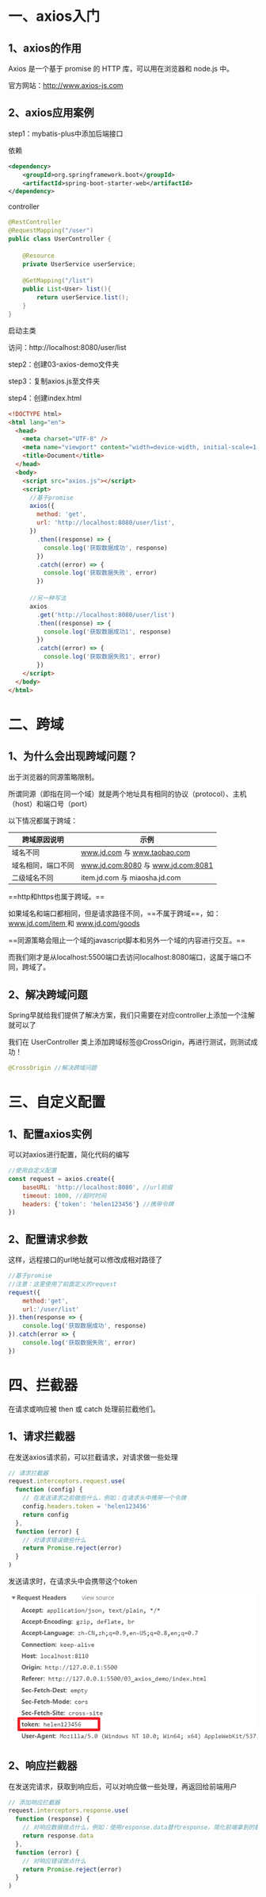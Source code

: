 # 一、axios入门 

## 1、axios的作用

Axios 是一个基于 promise 的 HTTP 库，可以用在浏览器和 node.js 中。

官方网站：http://www.axios-js.com

## 2、axios应用案例

step1：mybatis-plus中添加后端接口

依赖

```xml
<dependency>
    <groupId>org.springframework.boot</groupId>
    <artifactId>spring-boot-starter-web</artifactId>
</dependency>
```

controller

```java
@RestController
@RequestMapping("/user")
public class UserController {

    @Resource
    private UserService userService;

    @GetMapping("/list")
    public List<User> list(){
        return userService.list();
    }
}
```

启动主类

访问：http://localhost:8080/user/list

step2：创建03-axios-demo文件夹

step3：复制axios.js至文件夹

step4：创建index.html

```html
<!DOCTYPE html>
<html lang="en">
  <head>
    <meta charset="UTF-8" />
    <meta name="viewport" content="width=device-width, initial-scale=1.0" />
    <title>Document</title>
  </head>
  <body>
    <script src="axios.js"></script>
    <script>
      //基于promise
      axios({
        method: 'get',
        url: 'http://localhost:8080/user/list',
      })
        .then((response) => {
          console.log('获取数据成功', response)
        })
        .catch((error) => {
          console.log('获取数据失败', error)
        })

      //另一种写法
      axios
        .get('http://localhost:8080/user/list')
        .then((response) => {
          console.log('获取数据成功1', response)
        })
        .catch((error) => {
          console.log('获取数据失败1', error)
        })
    </script>
  </body>
</html>
```

# 二、跨域

## 1、为什么会出现跨域问题？

出于浏览器的同源策略限制。

所谓同源（即指在同一个域）就是两个地址具有相同的协议（protocol）、主机（host）和端口号（port）

以下情况都属于跨域：

| 跨域原因说明       | 示例                               |
| ------------------ | ---------------------------------- |
| 域名不同           | www.jd.com 与 www.taobao.com       |
| 域名相同，端口不同 | www.jd.com:8080 与 www.jd.com:8081 |
| 二级域名不同       | item.jd.com 与 miaosha.jd.com      |

==http和https也属于跨域。==

如果域名和端口都相同，但是请求路径不同，==不属于跨域==，如：[www.jd.com/item ](http://www.jd.com/item )和 www.jd.com/goods

==同源策略会阻止一个域的javascript脚本和另外一个域的内容进行交互。==

而我们刚才是从localhost:5500端口去访问localhost:8080端口，这属于端口不同，跨域了。

## 2、解决跨域问题

Spring早就给我们提供了解决方案，我们只需要在对应controller上添加一个注解就可以了

我们在 UserController 类上添加跨域标签@CrossOrigin，再进行测试，则测试成功！ 

``` java
@CrossOrigin //解决跨域问题
```

# 三、自定义配置

## 1、配置axios实例

可以对axios进行配置，简化代码的编写 

```javascript
//使用自定义配置
const request = axios.create({
    baseURL: 'http://localhost:8080', //url前缀
    timeout: 1000, //超时时间
    headers: {'token': 'helen123456'} //携带令牌
})
```

## 2、配置请求参数

这样，远程接口的url地址就可以修改成相对路径了

```javascript
//基于promise
//注意：这里使用了前面定义的request
request({
    method:'get',
    url:'/user/list'
}).then(response => {
    console.log('获取数据成功', response)
}).catch(error => {
    console.log('获取数据失败', error)
})
```

# 四、拦截器

在请求或响应被 then 或 catch 处理前拦截他们。

## 1、请求拦截器

在发送axios请求前，可以拦截请求，对请求做一些处理 

```javascript
// 请求拦截器
request.interceptors.request.use(
  function (config) {
    // 在发送请求之前做些什么，例如：在请求头中携带一个令牌
    config.headers.token = 'helen123456'
    return config
  },
  function (error) {
    // 对请求错误做些什么
    return Promise.reject(error)
  }
)
```

发送请求时，在请求头中会携带这个token

![img](https://raw.githubusercontent.com/Eneru7/img/main/img_folder/150b6632-2f47-4e2a-ab41-d34bf94c01f7.png)

## 2、响应拦截器

在发送完请求，获取到响应后，可以对响应做一些处理，再返回给前端用户

```javascript
// 添加响应拦截器
request.interceptors.response.use(
  function (response) {
    // 对响应数据做点什么，例如：使用response.data替代response，简化前端拿到的数据结果
    return response.data
  },
  function (error) {
    // 对响应错误做点什么
    return Promise.reject(error)
  }
)
```


